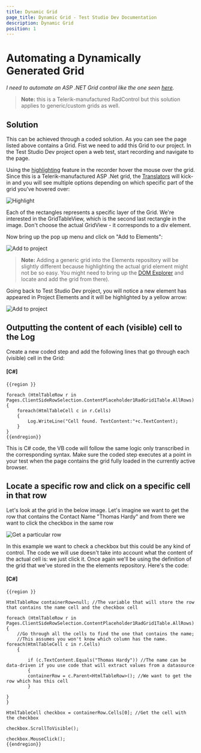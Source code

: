 ```yaml
---
title: Dynamic Grid
page_title: Dynamic Grid - Test Studio Dev Documentation
description: Dynamic Grid
position: 1
---
```

# Automating a Dynamically Generated Grid

*I need to automate an ASP .NET Grid control like the one seen <a href="http://demos.telerik.com/aspnet-ajax/grid/examples/client/selecting/defaultcs.aspx" target="_blank">here</a>.*

>**Note:** this is a Telerik-manufactured RadControl but this solution applies to generic/custom grids as well.

## Solution

This can be achieved through a coded solution. As you can see the page listed above contains a Grid. Fist we need to add this Grid to our project. In the Test Studio Dev project open a web test, start recording and navigate to the page.

Using the <a href="/features/recorder/highlighting-elements" target="_blank">highlighting</a> feature in the recorder hover the mouse over the grid. Since this is a Telerik-manufactured ASP .Net grid, the <a href="/features/recorder/translators" target="_blank">Translators</a> will kick-in and you will see multiple options depending on which specific part of the grid you've hovered over:

![Highlight][1]

Each of the rectangles represents a specific layer of the Grid. We're interested in the GridTableView, which is the second last rectangle in the image. Don't choose the actual GridView - it corresponds to a div element.

Now bring up the pop up menu and click on "Add to Elements":

![Add to project][2]

 >__Note:__ Adding a generic grid into the Elements repository will be slightly different because highlighting the actual grid element might not be so easy. You might need to bring up the <a href="/features/recorder/dom-explorer" target="_blank">DOM Explorer</a> and locate and add the grid from there).

Going back to Test Studio Dev project, you will notice a new element has appeared in Project Elements and it will be highlighted by a yellow arrow:

![Add to project][3]

## Outputting the content of each (visible) cell to the Log

Create a new coded step and add the following lines that go through each (visible) cell in the Grid:

#### __[C#]__

    {{region }}

    foreach (HtmlTableRow r in Pages.ClientSideRowSelection.ContentPlaceholder1RadGrid1Table.AllRows)
    {
        foreach(HtmlTableCell c in r.Cells)
        {
            Log.WriteLine("Cell found. TextContent:"+c.TextContent);  
        }
    }
    {{endregion}}

This is C# code, the VB code will follow the same logic only transcribed in the corresponding syntax. Make sure the coded step executes at a point in your test when the page contains the grid fully loaded in the currently active browser.

## Locate a specific row and click on a specific cell in that row

Let's look at the grid in the below image. Let's imagine we want to get the row that contains the Contact Name "Thomas Hardy" and from there we want to click the checkbox in the same row

![Get a particular row][4]

In this example we want to check a checkbox but this could be any kind of control. The code we will use doesn't take into account what the content of the actual cell is: we just click it. Once again we'll be using the definition of the grid that we've stored in the the elements repository. Here's the code:

#### __[C#]__

    {{region }}

    HtmlTableRow containerRow=null; //The variable that will store the row that contains the name cell and the checkbox cell

    foreach (HtmlTableRow r in Pages.ClientSideRowSelection.ContentPlaceholder1RadGrid1Table.AllRows)
    {
        //Go through all the cells to find the one that contains the name;
        //This assumes you won't know which column has the name.
    foreach(HtmlTableCell c in r.Cells) 
        {
    
            if (c.TextContent.Equals("Thomas Hardy")) //The name can be data-driven if you use code that will extract values from a datasource
            {
            containerRow = c.Parent<HtmlTableRow>(); //We want to get the row which has this cell   
            }
                
    }
    }

    HtmlTableCell checkbox = containerRow.Cells[0]; //Get the cell with the checkbox

    checkbox.ScrollToVisible();

    checkbox.MouseClick();
    {{endregion}}

[1]: images/dynamic-grid/fig1.png
[2]: images/dynamic-grid/fig2.png
[3]: images/dynamic-grid/fig3.png
[4]: images/dynamic-grid/fig4.png
[5]: images/dynamic-grid/fig5.png


